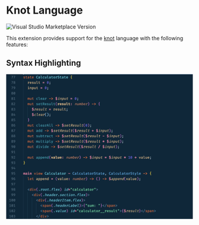 # Knot Language

![Visual Studio Marketplace Version](https://img.shields.io/visual-studio-marketplace/v/knot-lang.knot-vscode-plugin?style=flat-square)

This extension provides support for the [knot](https://github.com/effervescentia/knot) language with the following features:

## Syntax Highlighting

![Syntax Highlighting Example](https://github.com/effervescentia/knot/raw/master/extensions/vscode/images/syntax_highlighting.png?raw=true 'Syntax Highlighting')
